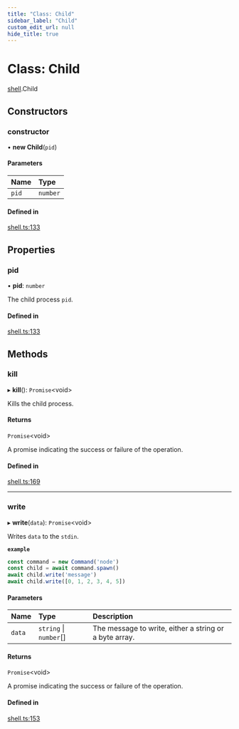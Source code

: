 ```yaml
---
title: "Class: Child"
sidebar_label: "Child"
custom_edit_url: null
hide_title: true
---
```


# Class: Child

[shell](../modules/shell.md).Child

## Constructors

### constructor

• **new Child**(`pid`)

#### Parameters

| Name | Type |
| :------ | :------ |
| `pid` | `number` |

#### Defined in

[shell.ts:133](https://github.com/tauri-apps/tauri/blob/01d4ada/tooling/api/src/shell.ts#L133)

## Properties

### pid

• **pid**: `number`

The child process `pid`.

#### Defined in

[shell.ts:133](https://github.com/tauri-apps/tauri/blob/01d4ada/tooling/api/src/shell.ts#L133)

## Methods

### kill

▸ **kill**(): `Promise`<void\>

Kills the child process.

#### Returns

`Promise`<void\>

A promise indicating the success or failure of the operation.

#### Defined in

[shell.ts:169](https://github.com/tauri-apps/tauri/blob/01d4ada/tooling/api/src/shell.ts#L169)

___

### write

▸ **write**(`data`): `Promise`<void\>

Writes `data` to the `stdin`.

**`example`**
```typescript
const command = new Command('node')
const child = await command.spawn()
await child.write('message')
await child.write([0, 1, 2, 3, 4, 5])
```

#### Parameters

| Name | Type | Description |
| :------ | :------ | :------ |
| `data` | `string` \| `number`[] | The message to write, either a string or a byte array. |

#### Returns

`Promise`<void\>

A promise indicating the success or failure of the operation.

#### Defined in

[shell.ts:153](https://github.com/tauri-apps/tauri/blob/01d4ada/tooling/api/src/shell.ts#L153)
